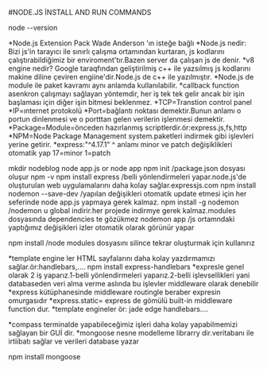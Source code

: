 #NODE.JS İNSTALL AND RUN COMMANDS

node --version

*Node.js Extension Pack     Wade Anderson 'ın isteğe bağlı
*Node.js nedir: Bizi js'in tarayıcı ile sınırlı çalışma ortamından kurtaran, js kodlarını çalıştırabildiğimiz bir enviroment'tır.Bazen server da çalışan js de denir.
*v8 engine nedir? Google taraqfından geliştirilmiş c++ ile  yazsılmış js kodlarını makine diline çeviren engiine'dir.Node.js de c++ ile yazılmıştır.
*Node.js de module ile paket kavramı aynı anlamda kullanılabilir.
*callback function asenkron çalışmayı sağlayan yöntemdir, her iş tek tek gelir ancak bir işin başlaması için diğer işin bitmesi beklenmez. 
*TCP=Transtion control panel
*IP=ınternet protokolü
*Port=bağlantı noktası demektir.Bunun anlamı o portun dinlenmesi ve o portttan gelen verilerin işlenmesi demektir.
*Package=Module=önceden hazırlanmış scriptlerdir.ör:express.js,fs,http
*NPM=Node Package Management system.paketleri indirmek gibi işlevleri yerine getirir.
*express:"^4.17.1" ^ anlamı minor ve patch değişiklikleri otomatik yap 17=minor 1=patch

mkdir nodeblog
node app.js or node app
npm init   /package.json dosyası oluşur
npm -v
npm install express /belli yönlendirmeleri yapar.node.js'de oluşturulan web uygulamalarını daha kolay sağlar.expressjs.com
npm install nodemon --save-dev  /yapılan değişikleri otomatik update etmesi  için her seferinde node app.js yapmaya gerek kalmaz.
npm install -g nodemon  /nodemon u global indirir.her projede indirmye gerek kalmaz.modules dosyasında dependencies te gözükmez
nodemon app  /js ortamndaki yaptığımız değişikleri izler otomatik olarak görünür yapar

npm install   /node modules dosyasını silince tekrar oluşturmak için kullanırız

*template engine ler HTML sayfalarını  daha kolay yazdırmamızı sağlar.ör:handlebars,....
npm install express-handlebars
*expresle genel olarak 2 iş yaparız.1-belli yönlendirmeleri yaparız.2-belli işlevsellikleri yani databaseden veri alma verme aslında bu işlevler middleware olarak denebilir
*express kütüphanesinde middleware  routingle beraber expresin omurgasıdır
*express.static= express de gömülü built-in middleware function dur.
*template engineler ör: jade edge handlebars.... 

*compass terminalde yapabileceğimiz işleri daha kolay yapabilmemizi sağlayan bir GUİ dir.
*mongoose nesne modelleme librarry dir.veritabanı ile irtiibatı sağlar ve verileri database yazar

npm install mongoose